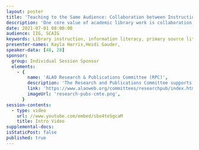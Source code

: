```yaml
---
layout: poster
title: 'Teaching to the Same Audience: Collaboration between Instruction and Special Collections Teams'
description: 'One core value of academic library work is collaboration; done effectively, collaboration provides superior service to students, faculty and researchers.  Recently, an archivist and a librarian conducted a grant-funded research project that aimed to identify the levels of collaboration that currently exist for library instruction between special collections and instruction teams. Increasingly archivists and special collections librarians are incorporating primary source instruction into their roles, and they are often encouraged to learn from their more experienced instruction colleagues about topics such as pedagogy or assessment. For instruction librarians, the ACRL Framework for Information Literacy encourages librarians to look at the research process more holistically, an aspect that is often present in primary source instruction.  By interviewing department heads of both special collections and instruction teams at public and private academic libraries, the researchers gained insight into potential barriers that exist between the units, and aspirational goals for what a successful partnership would embody. This session will explore the opportunities, tensions, and values placed on instruction by both units.  Participants will be prompted to reflect on their own collaborative experiences within their libraries.'
date: 2021-07-01 08:00:00
audience: IIG, SCAIG
keywords: Library instruction, information literacy, primary source literacy, collaboration, barriers, aspirations, communication
presenter-names: Kayla Harris,Heidi Gauder,
speaker-data: [48, 28]
sponsor:
  group: Individual Session Sponsor
  elements:
    - {
        name: 'ALAO Research & Publications Committee (RPC)',
        description: 'The Research and Publications Committee supports ALAO members by providing opportunities to fund research projects, helping members discover available resources, and by facilitating inter-institutional research projects.',
        link: 'https://www.alaoweb.org/committees/researchpub/index.html',
        imageUrl: 'research-pubs-cmte.png',
      }
session-contents:
  - type: video
    url: //www.youtube.com/embed/sbo4teSgcaM
    title: Intro Video
supplemental-docs:
isStaticPost: false
published: true
---
```

